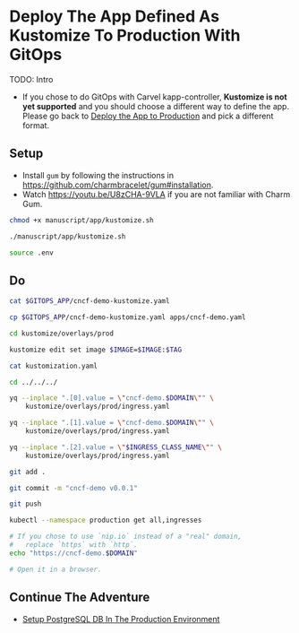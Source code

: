 # Deploy The App Defined As Kustomize To Production With GitOps

TODO: Intro

* If you chose to do GitOps with Carvel kapp-controller, **Kustomize is not yet supported** and you should choose a different way to define the app. Please go back to [Deploy the App to Production](README.md) and pick a different format.

## Setup

* Install `gum` by following the instructions in https://github.com/charmbracelet/gum#installation.
* Watch https://youtu.be/U8zCHA-9VLA if you are not familiar with Charm Gum.

```bash
chmod +x manuscript/app/kustomize.sh

./manuscript/app/kustomize.sh

source .env
```

## Do

```bash
cat $GITOPS_APP/cncf-demo-kustomize.yaml

cp $GITOPS_APP/cncf-demo-kustomize.yaml apps/cncf-demo.yaml

cd kustomize/overlays/prod

kustomize edit set image $IMAGE=$IMAGE:$TAG

cat kustomization.yaml

cd ../../../

yq --inplace ".[0].value = \"cncf-demo.$DOMAIN\"" \
    kustomize/overlays/prod/ingress.yaml

yq --inplace ".[1].value = \"cncf-demo.$DOMAIN\"" \
    kustomize/overlays/prod/ingress.yaml

yq --inplace ".[2].value = \"$INGRESS_CLASS_NAME\"" \
    kustomize/overlays/prod/ingress.yaml

git add .

git commit -m "cncf-demo v0.0.1"

git push

kubectl --namespace production get all,ingresses

# If you chose to use `nip.io` instead of a "real" domain,
#   replace `https` with `http`.
echo "https://cncf-demo.$DOMAIN"

# Open it in a browser.
```

## Continue The Adventure

* [Setup PostgreSQL DB In The Production Environment](../db-production/README.md)
